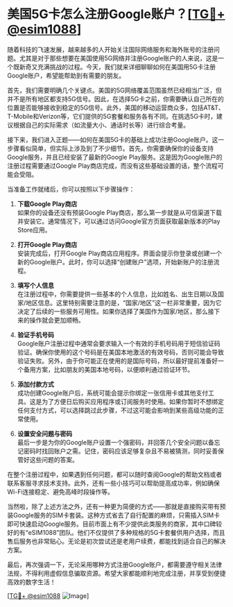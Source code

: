 # 美国5G卡怎么注册Google账户？[[TG💪+ @esim1088](https://t.me/s/esim1088)]

随着科技的飞速发展，越来越多的人开始关注国际网络服务和海外账号的注册问题。尤其是对于那些想要在美国使用5G网络并注册Google账户的人来说，这是一个既新奇又充满挑战的过程。今天，我们就来详细聊聊如何在美国用5G卡注册Google账户，希望能帮助到有需要的朋友。

首先，我们需要明确几个关键点。美国的5G网络覆盖范围虽然已经相当广泛，但并不是所有地区都支持5G信号。因此，在选择5G卡之前，你需要确认自己所在的位置是否能够接收到稳定的5G信号。此外，美国的移动运营商众多，包括AT&T、T-Mobile和Verizon等，它们提供的5G套餐和服务各有不同。在挑选5G卡时，建议根据自己的实际需求（如流量大小、通话时长等）进行综合考量。

接下来，我们进入正题——如何在美国5G卡的基础上成功注册Google账户。这一步骤看似简单，但实际上涉及到了不少细节。首先，你需要确保你的设备支持Google服务，并且已经安装了最新的Google Play服务。这是因为Google账户的注册过程需要通过Google Play商店完成，而没有这些基础设置的话，整个流程可能会受阻。

当准备工作就绪后，你可以按照以下步骤操作：

1. **下载Google Play商店**  
   如果你的设备还没有预装Google Play商店，那么第一步就是从可信渠道下载并安装它。通常情况下，可以通过访问Google官方页面获取最新版本的Play Store应用。

2. **打开Google Play商店**  
   安装完成后，打开Google Play商店应用程序。界面会提示你登录或创建一个新的Google账户。此时，你可以选择“创建账户”选项，开始新账户的注册流程。

3. **填写个人信息**  
   在注册过程中，你需要提供一些基本的个人信息，比如姓名、出生日期以及国家/地区信息。这里特别需要注意的是，“国家/地区”这一栏非常重要，因为它决定了后续的一些服务可用性。如果你选择了美国作为国家/地区，那么接下来的操作就会更加顺畅。

4. **验证手机号码**  
   Google账户注册过程中通常会要求输入一个有效的手机号码用于短信验证码验证。确保你使用的这个号码是在美国本地激活的有效号码，否则可能会导致验证失败。另外，由于你可能正在使用的是国际号码，所以最好提前准备好一个备用方案，比如朋友的美国本地号码，以便顺利通过验证环节。

5. **添加付款方式**  
   成功创建Google账户后，系统可能会提示你绑定一张信用卡或其他支付工具。这是为了方便日后购买应用程序或订阅服务时使用。如果你暂时不想绑定任何支付方式，可以选择跳过此步骤，不过这可能会影响到某些高级功能的正常使用。

6. **设置安全问题与密码**  
   最后一步是为你的Google账户设置一个强密码，并回答几个安全问题以备忘记密码时找回账户之需。记住，密码应该足够复杂且不易被猜测，同时妥善保管好这些问题的答案。

在整个注册过程中，如果遇到任何问题，都可以随时查阅Google的帮助文档或者联系客服寻求技术支持。此外，还有一些小技巧可以帮助提高成功率，例如确保Wi-Fi连接稳定、避免高峰时段操作等。

当然啦，除了上述方法之外，还有一种更为简便的方式——那就是直接购买带有预装Google服务的SIM卡套装。这种方式省去了自行配置的麻烦，只需插入SIM卡即可快速启动Google服务。目前市面上有不少提供此类服务的商家，其中口碑较好的有“eSIM1088”团队。他们不仅提供了多种规格的5G卡套餐供用户选择，而且售后服务也非常贴心。无论是初次尝试还是老用户续费，都能找到适合自己的解决方案。

最后，再次强调一下，无论采用哪种方式注册Google账户，都需要遵守相关法律法规，不得利用虚假信息骗取资源。希望大家都能顺利地完成注册，并享受到便捷高效的数字生活！

[[TG💪+ @esim1088](https://t.me/s/esim1088) ![Image](https://i.postimg.cc/4NQfJmqS/Snipaste-2025-05-13-00-14-12.png)]